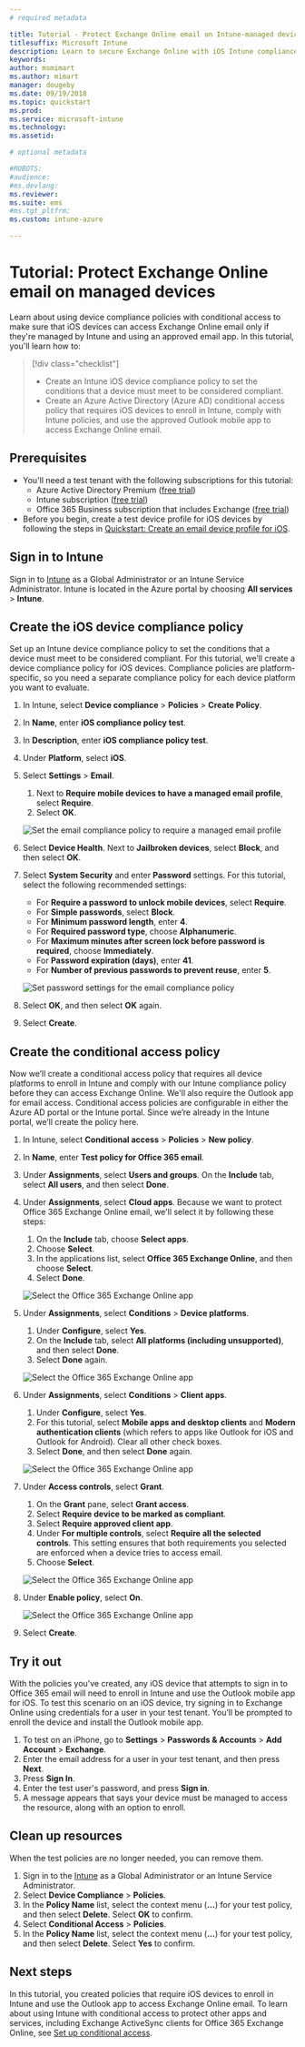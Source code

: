```yaml
---
# required metadata

title: Tutorial - Protect Exchange Online email on Intune-managed devices
titlesuffix: Microsoft Intune
description: Learn to secure Exchange Online with iOS Intune compliance policies and Azure AD conditional access to require managed devices and the Outlook app.
keywords:
author: msmimart
ms.author: mimart
manager: dougeby
ms.date: 09/19/2018
ms.topic: quickstart
ms.prod:
ms.service: microsoft-intune
ms.technology:
ms.assetid: 

# optional metadata

#ROBOTS:
#audience:
#ms.devlang:
ms.reviewer:
ms.suite: ems
#ms.tgt_pltfrm:
ms.custom: intune-azure

---
```


# Tutorial: Protect Exchange Online email on managed devices

Learn about using device compliance policies with conditional access to make sure that iOS devices can access Exchange Online email only if they're managed by Intune and using an approved email app. 
In this tutorial, you'll learn how to: 
> [!div class="checklist"]
> * Create an Intune iOS device compliance policy to set the conditions that a device must meet to be considered compliant. 
> * Create an Azure Active Directory (Azure AD) conditional access policy that requires iOS devices to enroll in Intune, comply with Intune policies, and use the approved Outlook mobile app to access Exchange Online email.

## Prerequisites
  - You'll need a test tenant with the following subscriptions for this tutorial:
    - Azure Active Directory Premium ([free trial](https://azure.microsoft.com/free/?WT.mc_id=A261C142F))
    - Intune subscription ([free trial](free-trial-sign-up.md))
    - Office 365 Business subscription that includes Exchange ([free trial](https://go.microsoft.com/fwlink/p/?LinkID=510938))
  - Before you begin, create a test device profile for iOS devices by following the steps in [Quickstart: Create an email device profile for iOS](quickstart-email-profile.md).

## Sign in to Intune

Sign in to [Intune](https://aka.ms/intuneportal) as a Global Administrator or an Intune Service Administrator. Intune is located in the Azure portal by choosing **All services** > **Intune**.

## Create the iOS device compliance policy
Set up an Intune device compliance policy to set the conditions that a device must meet to be considered compliant. For this tutorial, we’ll create a device compliance policy for iOS devices. Compliance policies are platform-specific, so you need a separate compliance policy for each device platform you want to evaluate.

1.	In Intune, select **Device compliance** > **Policies** > **Create Policy**.
2.	In **Name**, enter **iOS compliance policy test**. 
3.	In **Description**, enter **iOS compliance policy test**.
4.	Under **Platform**, select **iOS**. 
5.	Select **Settings** > **Email**. 
     
    1.  Next to **Require mobile devices to have a managed email profile**, select **Require**.
    2. Select **OK**.

    ![Set the email compliance policy to require a managed email profile](media/tutorial-protect-email-on-enrolled-devices/ios-compliance-policy-email.png)
    
6.	Select **Device Health**. Next to **Jailbroken devices**, select **Block**, and then select **OK**.
7.	Select **System Security** and enter **Password** settings. For this tutorial, select the following recommended settings:
     
    - For **Require a password to unlock mobile devices**, select **Require**.
    - For **Simple passwords**, select **Block**.
    - For **Minimum password length**, enter **4**.
    - For **Required password type**, choose **Alphanumeric**.
    - For **Maximum minutes after screen lock before password is required**, choose **Immediately**.
    - For **Password expiration (days)**, enter **41**.
    - For **Number of previous passwords to prevent reuse**, enter **5**.
 
    ![Set password settings for the email compliance policy](media/tutorial-protect-email-on-enrolled-devices/ios-compliance-policy-system-security.png)

8.	Select **OK**, and then select **OK** again.
9.	Select **Create**.

## Create the conditional access policy
Now we’ll create a conditional access policy that requires all device platforms to enroll in Intune and comply with our Intune compliance policy before they can access Exchange Online. We'll also require the Outlook app for email access. Conditional access policies are configurable in either the Azure AD portal or the Intune portal. Since we’re already in the Intune portal, we’ll create the policy here.
1.	In Intune, select **Conditional access** > **Policies** > **New policy**.
1.  In **Name**, enter **Test policy for Office 365 email**. 
3.	Under **Assignments**, select **Users and groups**. On the **Include** tab, select **All users**, and then select **Done**.

4.	Under **Assignments**, select **Cloud apps**. Because we want to protect Office 365 Exchange Online email, we'll select it by following these steps:
     
    1. On the **Include** tab, choose **Select apps**.
    2. Choose **Select**. 
    3. In the applications list, select **Office 365 Exchange Online**, and then choose **Select**. 
    4. Select **Done**.
  
    ![Select the Office 365 Exchange Online app](media/tutorial-protect-email-on-enrolled-devices/ios-ca-policy-cloud-apps.png)

5.	Under **Assignments**, select **Conditions** > **Device platforms**.
     
    1. Under **Configure**, select **Yes**.
    2. On the **Include** tab, select **All platforms (including unsupported)**, and then select **Done**. 
    3. Select **Done** again.
   
    ![Select the Office 365 Exchange Online app](media/tutorial-protect-email-on-enrolled-devices/ios-ca-policy-cloud-device-platforms.png)

6.	Under **Assignments**, select **Conditions** > **Client apps**.
     
    1. Under **Configure**, select **Yes**.
    2. For this tutorial, select **Mobile apps and desktop clients** and **Modern authentication clients** (which refers to apps like Outlook for iOS and Outlook for Android). Clear all other check boxes.
    3. Select **Done**, and then select **Done** again.
    
    ![Select the Office 365 Exchange Online app](media/tutorial-protect-email-on-enrolled-devices/ios-ca-policy-client-apps.png)

7.	Under **Access controls**, select **Grant**. 
     
    1. On the **Grant** pane, select **Grant access**.
    2. Select **Require device to be marked as compliant**. 
    3. Select **Require approved client app**.
    4. Under **For multiple controls**, select **Require all the selected controls**. This setting ensures that both requirements you selected are enforced when a device tries to access email.
    5. Choose **Select**.
     
    ![Select the Office 365 Exchange Online app](media/tutorial-protect-email-on-enrolled-devices/ios-ca-policy-grant-access.png)

8.	Under **Enable policy**, select **On**.
     
    ![Select the Office 365 Exchange Online app](media/tutorial-protect-email-on-enrolled-devices/ios-ca-policy-enable-policy.png)

9.	Select **Create**.

## Try it out
With the policies you’ve created, any iOS device that attempts to sign in to Office 365 email will need to enroll in Intune and use the Outlook mobile app for iOS. To test this scenario on an iOS device, try signing in to Exchange Online using credentials for a user in your test tenant. You’ll be prompted to enroll the device and install the Outlook mobile app.
1. To test on an iPhone, go to **Settings** > **Passwords & Accounts** > **Add Account** > **Exchange**.
2. Enter the email address for a user in your test tenant, and then press **Next**.
3. Press **Sign In**.
4. Enter the test user's password, and press **Sign in**.
5. A message appears that says your device must be managed to access the resource, along with an option to enroll. 

## Clean up resources
When the test policies are no longer needed, you can remove them.
1. Sign in to the [Intune](https://aka.ms/intuneportal) as a Global Administrator or an Intune Service Administrator.
2. Select **Device Compliance** > **Policies**.
3. In the **Policy Name** list, select the context menu (**...**) for your test policy, and then select **Delete**. Select **OK** to confirm.
4. Select **Conditional Access** > **Policies**.
5. In the **Policy Name** list, select the context menu (**...**) for your test policy, and then select **Delete**. Select **Yes** to confirm.

 ## Next steps 
In this tutorial, you created policies that require iOS devices to enroll in Intune and use the Outlook app to access Exchange Online email. To learn about using Intune with conditional access to protect other apps and services, including Exchange ActiveSync clients for Office 365 Exchange Online, see [Set up conditional access](conditional-access.md).
